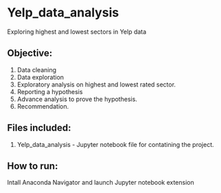 # Yelp_data_analysis
Exploring highest and lowest sectors in Yelp data
## Objective: 
1. Data cleaning 
2. Data exploration
3. Exploratory analysis on highest and lowest rated sector. 
4. Reporting a hypothesis
5. Advance analysis to prove the hypothesis. 
6. Recommendation. 
## Files included:
1. Yelp_data_analysis - Jupyter notebook file for contatining the project. 
## How to run: 
Intall Anaconda Navigator and launch Jupyter notebook extension
